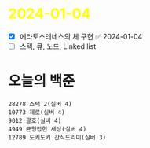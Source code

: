 # <span style="color:yellow">2024-01-04</span>

- [x] 에라토스테네스의 체 구현 ✅ 2024-01-04
- [ ] 스택, 큐, 노드, Linked list

# 오늘의 백준
```level16
28278 스택 2(실버 4)
10773 제로(실버 4)
9012 괄호(실버 4)
4949 균형잡힌 세상(실버 4)
12789 도키도키 간식드리미(실버 3)
```